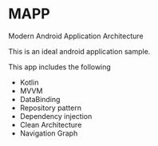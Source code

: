 # MAPP
Modern Android Application Architecture

This is an ideal android application sample.

This app includes the following
- Kotlin
- MVVM
- DataBinding
- Repository pattern
- Dependency injection
- Clean Architecture
- Navigation Graph
